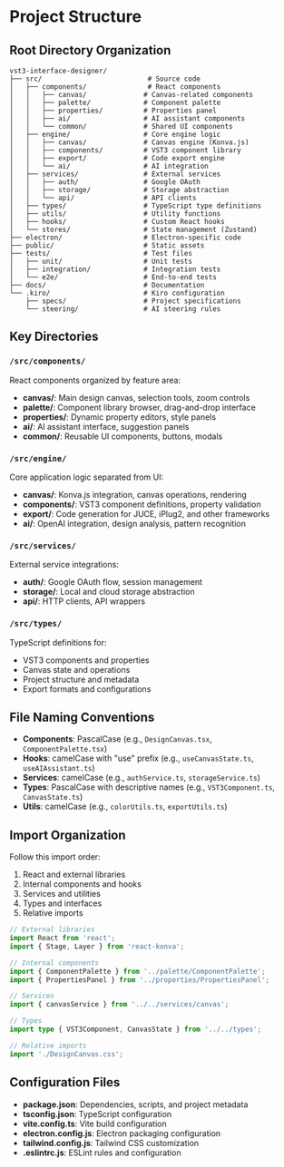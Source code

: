 # Project Structure

## Root Directory Organization

```text
vst3-interface-designer/
├── src/                          # Source code
│   ├── components/               # React components
│   │   ├── canvas/              # Canvas-related components
│   │   ├── palette/             # Component palette
│   │   ├── properties/          # Properties panel
│   │   ├── ai/                  # AI assistant components
│   │   └── common/              # Shared UI components
│   ├── engine/                  # Core engine logic
│   │   ├── canvas/              # Canvas engine (Konva.js)
│   │   ├── components/          # VST3 component library
│   │   ├── export/              # Code export engine
│   │   └── ai/                  # AI integration
│   ├── services/                # External services
│   │   ├── auth/                # Google OAuth
│   │   ├── storage/             # Storage abstraction
│   │   └── api/                 # API clients
│   ├── types/                   # TypeScript type definitions
│   ├── utils/                   # Utility functions
│   ├── hooks/                   # Custom React hooks
│   └── stores/                  # State management (Zustand)
├── electron/                    # Electron-specific code
├── public/                      # Static assets
├── tests/                       # Test files
│   ├── unit/                    # Unit tests
│   ├── integration/             # Integration tests
│   └── e2e/                     # End-to-end tests
├── docs/                        # Documentation
└── .kiro/                       # Kiro configuration
    ├── specs/                   # Project specifications
    └── steering/                # AI steering rules
```

## Key Directories

### `/src/components/`

React components organized by feature area:

- **canvas/**: Main design canvas, selection tools, zoom controls
- **palette/**: Component library browser, drag-and-drop interface
- **properties/**: Dynamic property editors, style panels
- **ai/**: AI assistant interface, suggestion panels
- **common/**: Reusable UI components, buttons, modals

### `/src/engine/`

Core application logic separated from UI:

- **canvas/**: Konva.js integration, canvas operations, rendering
- **components/**: VST3 component definitions, property validation
- **export/**: Code generation for JUCE, iPlug2, and other frameworks
- **ai/**: OpenAI integration, design analysis, pattern recognition

### `/src/services/`

External service integrations:

- **auth/**: Google OAuth flow, session management
- **storage/**: Local and cloud storage abstraction
- **api/**: HTTP clients, API wrappers

### `/src/types/`

TypeScript definitions for:

- VST3 components and properties
- Canvas state and operations
- Project structure and metadata
- Export formats and configurations

## File Naming Conventions

- **Components**: PascalCase (e.g., `DesignCanvas.tsx`, `ComponentPalette.tsx`)
- **Hooks**: camelCase with "use" prefix (e.g., `useCanvasState.ts`, `useAIAssistant.ts`)
- **Services**: camelCase (e.g., `authService.ts`, `storageService.ts`)
- **Types**: PascalCase with descriptive names (e.g., `VST3Component.ts`, `CanvasState.ts`)
- **Utils**: camelCase (e.g., `colorUtils.ts`, `exportUtils.ts`)

## Import Organization

Follow this import order:

1. React and external libraries
2. Internal components and hooks
3. Services and utilities
4. Types and interfaces
5. Relative imports

```typescript
// External libraries
import React from 'react';
import { Stage, Layer } from 'react-konva';

// Internal components
import { ComponentPalette } from '../palette/ComponentPalette';
import { PropertiesPanel } from '../properties/PropertiesPanel';

// Services
import { canvasService } from '../../services/canvas';

// Types
import type { VST3Component, CanvasState } from '../../types';

// Relative imports
import './DesignCanvas.css';
```

## Configuration Files

- **package.json**: Dependencies, scripts, and project metadata
- **tsconfig.json**: TypeScript configuration
- **vite.config.ts**: Vite build configuration
- **electron.config.js**: Electron packaging configuration
- **tailwind.config.js**: Tailwind CSS customization
- **.eslintrc.js**: ESLint rules and configuration

